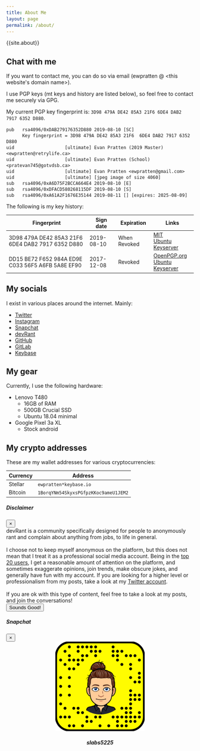 ```yaml
---
title: About Me
layout: page
permalink: /about/
---
```

{{site.about}}

## Chat with me
If you want to contact me, you can do so via email (ewpratten @ \<this website's domain name\>). 

I use PGP keys (mt keys and history are listed below), so feel free to contact me securely via GPG.

My current PGP key fingerprint is: `3D98 479A DE42 85A3 21F6 6DE4 DAB2 7917 6352 D880`.
```
pub   rsa4096/0xDAB279176352D880 2019-08-10 [SC]
      Key fingerprint = 3D98 479A DE42 85A3 21F6  6DE4 DAB2 7917 6352 D880
uid                   [ultimate] Evan Pratten (2019 Master) <ewpratten@retrylife.ca>
uid                   [ultimate] Evan Pratten (School) <pratevan745@gotvdsb.ca>
uid                   [ultimate] Evan Pratten <ewpratten@gmail.com>
uid                   [ultimate] [jpeg image of size 4060]
sub   rsa4096/0xA6D75F2BCCA664E4 2019-08-10 [E]
sub   rsa4096/0xDFACD580268115DF 2019-08-10 [S]
sub   rsa4096/0xA61A2F1676E35144 2019-08-11 [] [expires: 2025-08-09]

```

The following is my key history:

<div class="table-fix" markdown="1">

| Fingerprint | Sign date | Expiration | Links |
|--|--|--|--|
| 3D98 479A DE42 85A3 21F6 6DE4 DAB2 7917 6352 D880 | 2019-08-10 | When Revoked | [MIT](http://pgp.mit.edu/pks/lookup?search=0xDAB279176352D880&op=index) <br> [Ubuntu Keyserver](http://keyserver.ubuntu.com/pks/lookup?search=0xDAB279176352D880&fingerprint=on&op=index) |
| DD15 BE72 F652 984A ED9E C033 56F5 A6FB 5A8E EF90 | 2017-12-08 | Revoked | [OpenPGP.org](https://keys.openpgp.org/search?q=0x56F5A6FB5A8EEF90) <br> [Ubuntu Keyserver](http://keyserver.ubuntu.com/pks/lookup?search=0x56F5A6FB5A8EEF90&fingerprint=on&op=index) | 

</div>

## My socials
I exist in various places around the internet. Mainly:

 - [Twitter](https://twitter.com/{{site.twitter_username}})
 - [Instagram](https://www.instagram.com/{{site.insta_username}})
 - <a data-toggle="modal" data-target="#snapcode" href="">Snapchat</a>
 - <a data-toggle="modal" data-target="#devrant-disclaimer" href="">devRant</a>
 - [GitHub](https://github.com/{{site.github_username}})
 - [GitLab](https://gitlab.com/{{site.gitlab_username}})
 - [Keybase](https://keybase.com/{{site.keybase_username}})

## My gear
Currently, I use the following hardware:

 - Lenovo T480
   - 16GB of RAM
   - 500GB Crucial SSD
   - Ubuntu 18.04 minimal
 - Google Pixel 3a XL
   - Stock android

## My crypto addresses

<div class="table-fix" markdown="1">
These are my wallet addresses for various cryptocurrencies:

| Currency | Address |
| -- | -- |
| Stellar | `ewpratten*keybase.io` |
| Bitcoin | `1BorqYNm54SkyxsPGfpzKKoc9ameU1JEM2` |

</div>

<!-- devRant disclaimer -->
<div class="modal fade" id="devrant-disclaimer" tabindex="-1" role="dialog" aria-labelledby="exampleModalCenterTitle" aria-hidden="true">
  <div class="modal-dialog modal-dialog-centered" role="document">
    <div class="modal-content">
      <div class="modal-header">
        <h5 class="modal-title" id="exampleModalCenterTitle">Disclaimer</h5>
        <button type="button" class="close" data-dismiss="modal" aria-label="Close">
          <span aria-hidden="true">&times;</span>
        </button>
      </div>
      <div class="modal-body">
        devRant is a community specifically designed for people to anonymously rant and complain about anything from jobs, to life in general.
        <br><br>
        I choose not to keep myself anonymous on the platform, but this does not mean that I treat it as a professional social media account. Being in the <a href="https://alicepeters.de/devrant/">top 20 users</a>, I get a reasonable amount of attention on the platform, and sometimes exaggerate opinions, join trends, make obscure jokes, and generally have fun with my account. If you are looking for a higher level or professionalism from my posts, take a look at my <a href="https://twitter.com/{{site.twitter_username}}">Twitter account</a>. 
        <br><br>
        If you are ok with this type of content, feel free to take a look at my posts, and join the conversations!
      </div>
      <div class="modal-footer">
        <a href="https://devrant.com/users/{{site.devrant_username}}"><button type="button" class="btn btn-primary">Sounds Good!</button></a>
      </div>
    </div>
  </div>
</div>

<!-- snapcode -->
<div class="modal fade" id="snapcode" tabindex="-1" role="dialog" aria-labelledby="exampleModalCenterTitle" aria-hidden="true">
  <div class="modal-dialog modal-dialog-centered" role="document">
    <div class="modal-content">
      <div class="modal-header">
        <h5 class="modal-title" id="exampleModalCenterTitle">Snapchat</h5>
        <button type="button" class="close" data-dismiss="modal" aria-label="Close">
          <span aria-hidden="true">&times;</span>
        </button>
      </div>
      <div class="modal-body" style="align-contents:center; text-align: center">
      <!-- Snapcode -->
        <img src="/assets/images/snapcode-full.png" style="margin:auto;">
        <h4><em>slabs5225</em></h4>
      </div>
    </div>
  </div>
</div>